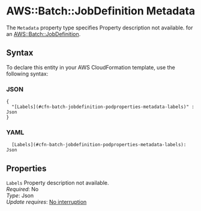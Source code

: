 # AWS::Batch::JobDefinition Metadata<a name="aws-properties-batch-jobdefinition-podproperties-metadata"></a>

<a name="aws-properties-batch-jobdefinition-podproperties-metadata-description"></a>The `Metadata` property type specifies Property description not available\. for an [AWS::Batch::JobDefinition](aws-resource-batch-jobdefinition.md)\.

## Syntax<a name="aws-properties-batch-jobdefinition-podproperties-metadata-syntax"></a>

To declare this entity in your AWS CloudFormation template, use the following syntax:

### JSON<a name="aws-properties-batch-jobdefinition-podproperties-metadata-syntax.json"></a>

```
{
  "[Labels](#cfn-batch-jobdefinition-podproperties-metadata-labels)" : Json
}
```

### YAML<a name="aws-properties-batch-jobdefinition-podproperties-metadata-syntax.yaml"></a>

```
  [Labels](#cfn-batch-jobdefinition-podproperties-metadata-labels): Json
```

## Properties<a name="aws-properties-batch-jobdefinition-podproperties-metadata-properties"></a>

`Labels` <a name="cfn-batch-jobdefinition-podproperties-metadata-labels"></a>
Property description not available\.  
_Required_: No  
_Type_: Json  
_Update requires_: [No interruption](https://docs.aws.amazon.com/AWSCloudFormation/latest/UserGuide/using-cfn-updating-stacks-update-behaviors.html#update-no-interrupt)
